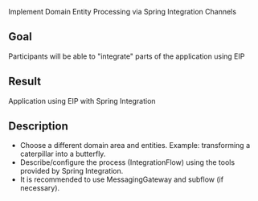 Implement Domain Entity Processing via Spring Integration Channels

## Goal

Participants will be able to "integrate" parts of the application using EIP

## Result

Application using EIP with Spring Integration

## Description

- Choose a different domain area and entities. Example: transforming a caterpillar into a butterfly.
- Describe/configure the process (IntegrationFlow) using the tools provided by Spring Integration.
- It is recommended to use MessagingGateway and subflow (if necessary).